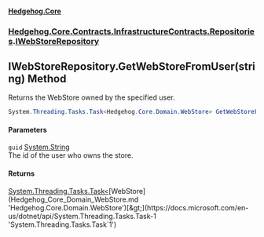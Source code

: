 #### [Hedgehog.Core](index.md 'index')
### [Hedgehog.Core.Contracts.InfrastructureContracts.Repositories](Hedgehog_Core_Contracts_InfrastructureContracts_Repositories.md 'Hedgehog.Core.Contracts.InfrastructureContracts.Repositories').[IWebStoreRepository](Hedgehog_Core_Contracts_InfrastructureContracts_Repositories_IWebStoreRepository.md 'Hedgehog.Core.Contracts.InfrastructureContracts.Repositories.IWebStoreRepository')
## IWebStoreRepository.GetWebStoreFromUser(string) Method
Returns the WebStore owned by the specified user.  
```csharp
System.Threading.Tasks.Task<Hedgehog.Core.Domain.WebStore> GetWebStoreFromUser(string guid);
```
#### Parameters
<a name='Hedgehog_Core_Contracts_InfrastructureContracts_Repositories_IWebStoreRepository_GetWebStoreFromUser(string)_guid'></a>
`guid` [System.String](https://docs.microsoft.com/en-us/dotnet/api/System.String 'System.String')  
The id of the user who owns the store.
  
#### Returns
[System.Threading.Tasks.Task&lt;](https://docs.microsoft.com/en-us/dotnet/api/System.Threading.Tasks.Task-1 'System.Threading.Tasks.Task`1')[WebStore](Hedgehog_Core_Domain_WebStore.md 'Hedgehog.Core.Domain.WebStore')[&gt;](https://docs.microsoft.com/en-us/dotnet/api/System.Threading.Tasks.Task-1 'System.Threading.Tasks.Task`1')  

